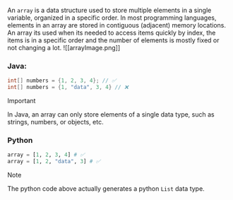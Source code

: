 An `array` is a data structure used to store multiple elements in a single variable, organized in a specific order. In most programming languages, elements in an array are stored in contiguous (adjacent) memory locations.
An array its used when its needed to access items quickly by index, the items is in a specific order and the number of elements is mostly fixed or not changing a lot.
![[arrayImage.png]]
### Java:
```java
int[] numbers = {1, 2, 3, 4}; // ✅
int[] numbers = {1, "data", 3, 4} // ❌
```

> [!IMPORTANT]
> In Java, an array can only store elements of a single data type, such as strings, numbers, or objects, etc.
### Python
```python
array = [1, 2, 3, 4] # ✅
array = [1, 2, "data", 3] # ✅
```

> [!NOTE]
> The python code above actually generates a python `List` data type.
